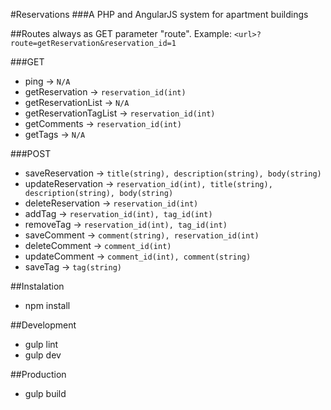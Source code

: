 #Reservations
###A PHP and AngularJS system for apartment buildings

##Routes
always as GET parameter "route". Example: `<url>?route=getReservation&reservation_id=1`

###GET
* ping -> `N/A`
* getReservation -> `reservation_id(int)`
* getReservationList -> `N/A`
* getReservationTagList -> `reservation_id(int)`
* getComments -> `reservation_id(int)`
* getTags -> `N/A`

###POST
* saveReservation -> `title(string), description(string), body(string)`
* updateReservation -> `reservation_id(int), title(string), description(string), body(string)`
* deleteReservation -> `reservation_id(int)`
* addTag -> `reservation_id(int), tag_id(int)`
* removeTag -> `reservation_id(int), tag_id(int)`
* saveComment -> `comment(string), reservation_id(int)`
* deleteComment -> `comment_id(int)`
* updateComment -> `comment_id(int), comment(string)`
* saveTag -> `tag(string)`

##Instalation
* npm install

##Development
* gulp lint
* gulp dev

##Production
* gulp build
